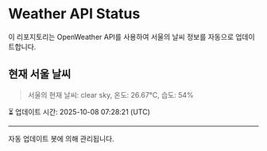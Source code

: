 
# Weather API Status

이 리포지토리는 OpenWeather API를 사용하여 서울의 날씨 정보를 자동으로 업데이트합니다.

## 현재 서울 날씨
> 서울의 현재 날씨: clear sky, 온도: 26.67°C, 습도: 54%

⏳ 업데이트 시간: 2025-10-08 07:28:21 (UTC)

---
자동 업데이트 봇에 의해 관리됩니다.
